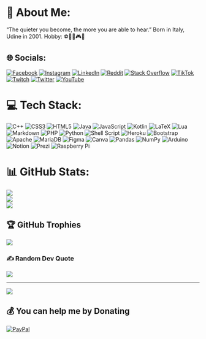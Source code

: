 # 💫 About Me:
“The quieter you become, the more you are able to hear.” Born in Italy, Udine in 2001. Hobby: ⚽👩‍💻🎮🚗


## 🌐 Socials:
[![Facebook](https://img.shields.io/badge/Facebook-%231877F2.svg?logo=Facebook&logoColor=white)](https://facebook.com/ivan.vidussi) [![Instagram](https://img.shields.io/badge/Instagram-%23E4405F.svg?logo=Instagram&logoColor=white)](https://instagram.com/vidux.sh) [![LinkedIn](https://img.shields.io/badge/LinkedIn-%230077B5.svg?logo=linkedin&logoColor=white)](https://linkedin.com/in/ivan-vidussi-8b22b31b6) [![Reddit](https://img.shields.io/badge/Reddit-%23FF4500.svg?logo=Reddit&logoColor=white)](https://reddit.com/user/viduxsh) [![Stack Overflow](https://img.shields.io/badge/-Stackoverflow-FE7A16?logo=stack-overflow&logoColor=white)](https://stackoverflow.com/users/15505102) [![TikTok](https://img.shields.io/badge/TikTok-%23000000.svg?logo=TikTok&logoColor=white)](https://tiktok.com/@viduxsh) [![Twitch](https://img.shields.io/badge/Twitch-%239146FF.svg?logo=Twitch&logoColor=white)](https://twitch.tv/viduxsh) [![Twitter](https://img.shields.io/badge/Twitter-%231DA1F2.svg?logo=Twitter&logoColor=white)](https://twitter.com/viduxsh) [![YouTube](https://img.shields.io/badge/YouTube-%23FF0000.svg?logo=YouTube&logoColor=white)](https://youtube.com/c/viduxsh)


# 💻 Tech Stack:
![C++](https://img.shields.io/badge/c++-%2300599C.svg?style=for-the-badge&logo=c%2B%2B&logoColor=white) ![CSS3](https://img.shields.io/badge/css3-%231572B6.svg?style=for-the-badge&logo=css3&logoColor=white) ![HTML5](https://img.shields.io/badge/html5-%23E34F26.svg?style=for-the-badge&logo=html5&logoColor=white) ![Java](https://img.shields.io/badge/java-%23ED8B00.svg?style=for-the-badge&logo=java&logoColor=white) ![JavaScript](https://img.shields.io/badge/javascript-%23323330.svg?style=for-the-badge&logo=javascript&logoColor=%23F7DF1E) ![Kotlin](https://img.shields.io/badge/kotlin-%230095D5.svg?style=for-the-badge&logo=kotlin&logoColor=white) ![LaTeX](https://img.shields.io/badge/latex-%23008080.svg?style=for-the-badge&logo=latex&logoColor=white) ![Lua](https://img.shields.io/badge/lua-%232C2D72.svg?style=for-the-badge&logo=lua&logoColor=white) ![Markdown](https://img.shields.io/badge/markdown-%23000000.svg?style=for-the-badge&logo=markdown&logoColor=white) ![PHP](https://img.shields.io/badge/php-%23777BB4.svg?style=for-the-badge&logo=php&logoColor=white) ![Python](https://img.shields.io/badge/python-3670A0?style=for-the-badge&logo=python&logoColor=ffdd54) ![Shell Script](https://img.shields.io/badge/shell_script-%23121011.svg?style=for-the-badge&logo=gnu-bash&logoColor=white) ![Heroku](https://img.shields.io/badge/heroku-%23430098.svg?style=for-the-badge&logo=heroku&logoColor=white) ![Bootstrap](https://img.shields.io/badge/bootstrap-%23563D7C.svg?style=for-the-badge&logo=bootstrap&logoColor=white) ![Apache](https://img.shields.io/badge/apache-%23D42029.svg?style=for-the-badge&logo=apache&logoColor=white) ![MariaDB](https://img.shields.io/badge/MariaDB-003545?style=for-the-badge&logo=mariadb&logoColor=white) 	![Figma](https://img.shields.io/badge/figma-%23F24E1E.svg?style=for-the-badge&logo=figma&logoColor=white) ![Canva](https://img.shields.io/badge/Canva-%2300C4CC.svg?style=for-the-badge&logo=Canva&logoColor=white) ![Pandas](https://img.shields.io/badge/pandas-%23150458.svg?style=for-the-badge&logo=pandas&logoColor=white) ![NumPy](https://img.shields.io/badge/numpy-%23013243.svg?style=for-the-badge&logo=numpy&logoColor=white) ![Arduino](https://img.shields.io/badge/-Arduino-00979D?style=for-the-badge&logo=Arduino&logoColor=white) ![Notion](https://img.shields.io/badge/Notion-%23000000.svg?style=for-the-badge&logo=notion&logoColor=white) ![Prezi](https://img.shields.io/badge/Prezi-%23000000.svg?style=for-the-badge&logo=Prezi&logoColor=white) ![Raspberry Pi](https://img.shields.io/badge/-RaspberryPi-C51A4A?style=for-the-badge&logo=Raspberry-Pi)


# 📊 GitHub Stats:
![](https://github-readme-stats.vercel.app/api?username=viduxsh&theme=nord&hide_border=false&include_all_commits=true&count_private=true)<br/>
![](https://github-readme-streak-stats.herokuapp.com/?user=viduxsh&theme=nord&hide_border=false)<br/>
![](https://github-readme-stats.vercel.app/api/top-langs/?username=viduxsh&theme=nord&hide_border=false&include_all_commits=true&count_private=true&layout=compact)


## 🏆 GitHub Trophies
![](https://github-profile-trophy.vercel.app/?username=viduxsh&theme=nord&no-frame=false&no-bg=false&margin-w=4)


### ✍️ Random Dev Quote
![](https://quotes-github-readme.vercel.app/api?type=vetical&theme=dark)

---
[![](https://visitcount.itsvg.in/api?id=viduxsh&icon=0&color=0)](https://visitcount.itsvg.in)

## 💰 You can help me by Donating
[![PayPal](https://img.shields.io/badge/PayPal-00457C?style=for-the-badge&logo=paypal&logoColor=white)](https://paypal.me/ivanvidux)

<!-- Proudly created with GPRM ( https://gprm.itsvg.in ) -->

